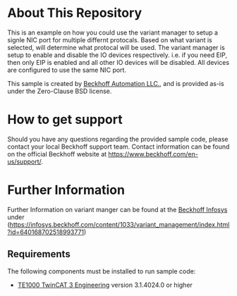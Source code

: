 # About This Repository

This is an example on how you could use the variant manager to setup a signle NIC port for multiple differnt protocals. 
Based on what variant is selected, will determine what protocal will be used. 
The variant manager is setup to enable and disable the IO devices respectively. 
i.e. if you need EIP, then only EIP is enabled and all other IO devices will be disabled.
All devices are configured to use the same NIC port.

This sample is created by [Beckhoff Automation LLC.](https://www.beckhoff.com/en-us/), and is provided as-is under the Zero-Clause BSD license.

# How to get support

Should you have any questions regarding the provided sample code, please contact your local Beckhoff support team. Contact information can be found on the official Beckhoff website at https://www.beckhoff.com/en-us/support/.

# Further Information

Further Information on variant manger can be found at the [Beckhoff Infosys](https://infosys.beckhof.com) under (https://infosys.beckhoff.com/content/1033/variant_management/index.html?id=640168702518993771)

## Requirements

The following components must be installed to run sample code:

- [TE1000 TwinCAT 3 Engineering](https://www.beckhoff.com/en-en/products/automation/twincat/te1xxx-twincat-3-engineering/te1000.html) version 3.1.4024.0 or higher
